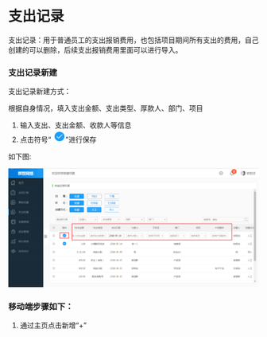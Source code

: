 # 支出记录

支出记录：用于普通员工的支出报销费用，也包括项目期间所有支出的费用，自己创建的可以删除，后续支出报销费用里面可以进行导入。

### 支出记录新建

支出记录新建方式：

根据自身情况，填入支出金额、支出类型、厚款人、部门、项目

1. 输入支出、支出金额、收款人等信息
2. 点击符号“![](/assets/图片1.png)”进行保存

如下图:

![](/assets/去.png)

### 移动端步骤如下：

1. 通过主页点击新增“+”



